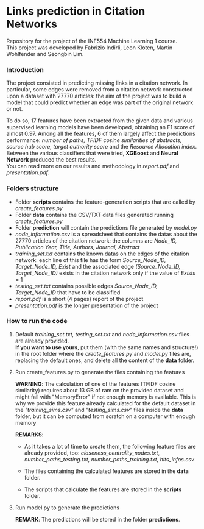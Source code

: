 # Links prediction in Citation Networks
Repository for the project of the INF554 Machine Learning 1 course. <br>
This project was developed by Fabrizio Indirli, Leon Kloten, Martin Wohlfender and Seongbin Lim.

### Introduction
The project consisted in predicting missing links in a citation network.
In particular, some edges were removed from a citation network constructed upon a dataset with 27770 articles: the aim of the project was to build a model that could predict whether an edge was part of the original network or not.

To do so, 17 features have been extracted from the given data and various supervised learning models have been developed,
obtaining an F1 score of almost 0.97.
Among all the features, 6 of them largely affect the predictions performance: *number of paths, TFIDF cosine similarities of
abstracts, source hub score, target authority score* and the *Resource Allocation index*.
Between the various classifiers that were tried, **XGBoost** and **Neural Network** produced the best results.<br>
You can read more on our results and methodology in *report.pdf* and *presentation.pdf*.

### Folders structure
- Folder **scripts** contains the feature-generation scripts that are called by *create_features.py*
- Folder **data** contains the CSV/TXT data files generated running *create_features.py*
- Folder **prediction** will contain the predictions file generated by *model.py*
- *node_information.csv* is a spreadsheet that contains the datas about the 27770 articles of the citation network: the columns are *Node_ID, Publication Year, Title, Authors, Journal, Abstract*
- *training_set.txt* contains the known datas on the edges of the citation network: each line of this file
has the form *Source_Node_ID, Target_Node_ID, Exist* and the associated edge *(Source_Node_ID, Target_Node_ID)* exists in the citation network only if the value of *Exists* = 1
- *testing_set.txt* contains possible edges *Source_Node_ID, Target_Node_ID* that have to be classified
- *report.pdf* is a short (4 pages) report of the project
- *presentation.pdf* is the longer presentation of the project

### How to run the code
1. Default *training_set.txt, testing_set.txt* and *node_information.csv* files are already provided. <br>
**If you want to use yours**, put them (with the same names and structure!) in the root folder where the *create_features.py* and *model.py* files are, replacing the default ones, and delete all the content of the **data** folder.
2. Run create_features.py to generate the files containing the features

    **WARNING**: 
	The calculation of one of the features (TFIDF cosine similarity) requires about 13 GB of ram on the provided dataset and might fail with "MemoryError" if not enough memory is available.
    This is why we provide this feature already calculated for the default dataset in the *"training_sims.csv"* and *"testing_sims.csv"* files inside the **data** folder, but it can be computed from scratch on a computer with enough memory

    **REMARKS**:
    * As it takes a lot of time to create them, the following feature files are already provided, too:
	*closeness_centrality_nodes.txt*, *number_paths_testing.txt, number_paths_training.txt, hits_infos.csv* <br>

	 * The files containing the calculated features are stored in the **data** folder.
	
	 * The scripts that calculate the features are stored in the **scripts** folder.
 	
2. Run model.py to generate the predictions
    
    **REMARK**: 
	The predictions will be stored in the folder **predictions**.
